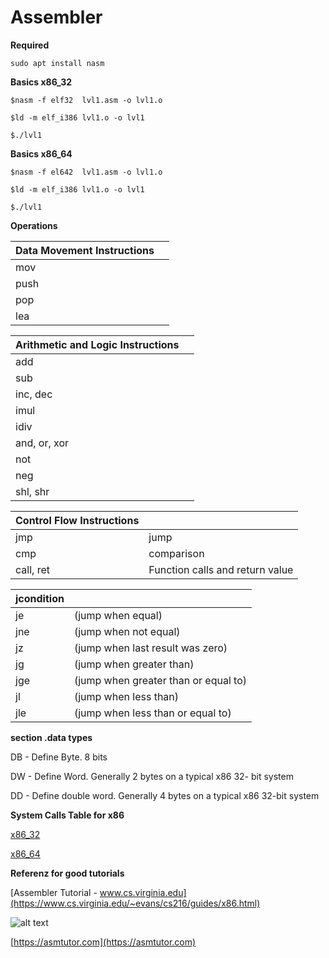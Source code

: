 # Assembler

**Required**

`sudo apt install nasm`


**Basics x86_32**

`$nasm -f elf32  lvl1.asm -o lvl1.o`

`$ld -m elf_i386 lvl1.o -o lvl1`

`$./lvl1`

**Basics x86_64**

`$nasm -f el642  lvl1.asm -o lvl1.o`

`$ld -m elf_i386 lvl1.o -o lvl1`

`$./lvl1`


**Operations**

| Data Movement Instructions |  |
| ------------- | ------------- |
| mov |   |
| push |   |
| pop |   |
| lea |   |

| Arithmetic and Logic Instructions |  |
| ------------- | ------------- |
| add |   |
| sub |   |
| inc, dec |   |
| imul |   |
| idiv |   |
|and, or, xor |   |
| not |   |
|neg||
|shl, shr||

|Control Flow Instructions||
| ------------- | ------------- |
|jmp|jump|
|cmp|comparison|
|call, ret|Function calls and return value|

|jcondition||
| ------------- | ------------- |
|je <label> |(jump when equal)|
|jne <label>|(jump when not equal)|
|jz <label> |(jump when last result was zero)|
|jg <label> |(jump when greater than)|
|jge <label>|(jump when greater than or equal to)|
|jl <label> |(jump when less than)|
|jle <label>|(jump when less than or equal to)|

**section .data types**

DB - Define Byte. 8 bits

DW - Define Word. Generally 2 bytes on a typical x86 32-
bit system

DD - Define double word. Generally 4 bytes on a typical x86 32-bit system


**System Calls Table for x86**

[x86_32](https://syscalls.kernelgrok.com/)

[x86_64](https://blog.rchapman.org/posts/Linux_System_Call_Table_for_x86_64/)

**Referenz for good tutorials**

[Assembler Tutorial - www.cs.virginia.edu](https://www.cs.virginia.edu/~evans/cs216/guides/x86.html)

![alt text](https://www.cs.virginia.edu/~evans/cs216/guides/x86-registers.png)

[https://asmtutor.com](https://asmtutor.com)

